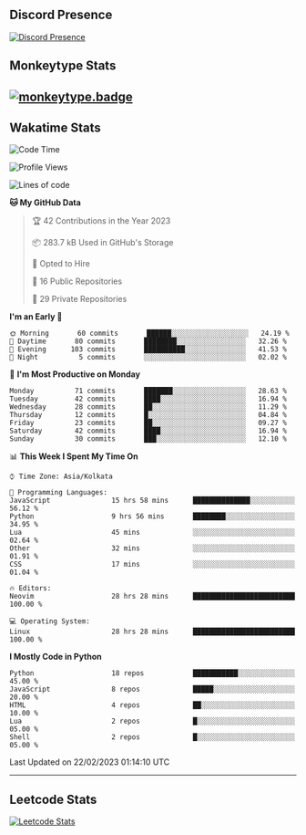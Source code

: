## Discord Presence
[![Discord Presence](https://lanyard.cnrad.dev/api/534981034400284712)](https://discord.com/users/534981034400284712)

## Monkeytype Stats
[![monkeytype.badge]][monkeytype]
---

## Wakatime Stats
<!--START_SECTION:waka-->
![Code Time](http://img.shields.io/badge/Code%20Time-502%20hrs%209%20mins-blue)

![Profile Views](http://img.shields.io/badge/Profile%20Views-34-blue)

![Lines of code](https://img.shields.io/badge/From%20Hello%20World%20I%27ve%20Written-3%20Million%20lines%20of%20code-blue)

**🐱 My GitHub Data** 

> 🏆 42 Contributions in the Year 2023
 > 
> 📦 283.7 kB Used in GitHub's Storage 
 > 
> 💼 Opted to Hire
 > 
> 📜 16 Public Repositories 
 > 
> 🔑 29 Private Repositories  
 > 
**I'm an Early 🐤** 

```text
🌞 Morning       60 commits       ██████░░░░░░░░░░░░░░░░░░░   24.19 % 
🌆 Daytime       80 commits       ████████░░░░░░░░░░░░░░░░░   32.26 % 
🌃 Evening      103 commits       ██████████░░░░░░░░░░░░░░░   41.53 % 
🌙 Night          5 commits       ░░░░░░░░░░░░░░░░░░░░░░░░░   02.02 % 

```
📅 **I'm Most Productive on Monday** 

```text
Monday          71 commits       ███████░░░░░░░░░░░░░░░░░░   28.63 % 
Tuesday         42 commits       ████░░░░░░░░░░░░░░░░░░░░░   16.94 % 
Wednesday       28 commits       ██░░░░░░░░░░░░░░░░░░░░░░░   11.29 % 
Thursday        12 commits       █░░░░░░░░░░░░░░░░░░░░░░░░   04.84 % 
Friday          23 commits       ██░░░░░░░░░░░░░░░░░░░░░░░   09.27 % 
Saturday        42 commits       ████░░░░░░░░░░░░░░░░░░░░░   16.94 % 
Sunday          30 commits       ███░░░░░░░░░░░░░░░░░░░░░░   12.10 % 

```


📊 **This Week I Spent My Time On** 

```text
⌚︎ Time Zone: Asia/Kolkata

💬 Programming Languages: 
JavaScript               15 hrs 58 mins      ██████████████░░░░░░░░░░░   56.12 % 
Python                   9 hrs 56 mins       ████████░░░░░░░░░░░░░░░░░   34.95 % 
Lua                      45 mins             ░░░░░░░░░░░░░░░░░░░░░░░░░   02.64 % 
Other                    32 mins             ░░░░░░░░░░░░░░░░░░░░░░░░░   01.91 % 
CSS                      17 mins             ░░░░░░░░░░░░░░░░░░░░░░░░░   01.04 % 

🔥 Editors: 
Neovim                   28 hrs 28 mins      █████████████████████████   100.00 % 

💻 Operating System: 
Linux                    28 hrs 28 mins      █████████████████████████   100.00 % 

```

**I Mostly Code in Python** 

```text
Python                   18 repos            ███████████░░░░░░░░░░░░░░   45.00 % 
JavaScript               8 repos             █████░░░░░░░░░░░░░░░░░░░░   20.00 % 
HTML                     4 repos             ██░░░░░░░░░░░░░░░░░░░░░░░   10.00 % 
Lua                      2 repos             █░░░░░░░░░░░░░░░░░░░░░░░░   05.00 % 
Shell                    2 repos             █░░░░░░░░░░░░░░░░░░░░░░░░   05.00 % 

```



 Last Updated on 22/02/2023 01:14:10 UTC
<!--END_SECTION:waka-->
---

## Leetcode Stats
[![Leetcode Stats](https://leetcard.jacoblin.cool/Dhanus007?theme=dark&extension=activity&border=3&radius=30)](https://leetcode.com/Dhanus007)


[monkeytype.badge]: https://img.shields.io/endpoint?style=for-the-badge&url=https%3A%2F%2Fmonkeytype-badge-vhd5lan7mmhz.runkit.sh%3Fmessage%3D122wpm%26label%3Dmonkeytype%26logoVariant%3Done
[monkeytype]: https://monkeytype.com/profile/dhanus
